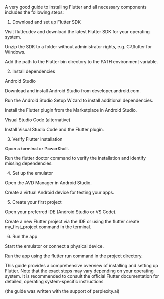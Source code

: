 A very good guide to installing Flutter and all necessary components includes the following steps:

1. Download and set up Flutter SDK

Visit flutter.dev and download the latest Flutter SDK for your operating system.

Unzip the SDK to a folder without administrator rights, e.g. C:\flutter for Windows.

Add the path to the Flutter bin directory to the PATH environment variable.

2. Install dependencies

Android Studio

Download and install Android Studio from developer.android.com.

Run the Android Studio Setup Wizard to install additional dependencies.

Install the Flutter plugin from the Marketplace in Android Studio.

Visual Studio Code (alternative)

Install Visual Studio Code and the Flutter plugin.

3. Verify Flutter installation

Open a terminal or PowerShell.

Run the flutter doctor command to verify the installation and identify missing dependencies.

4. Set up the emulator

Open the AVD Manager in Android Studio.

Create a virtual Android device for testing your apps.

5. Create your first project

Open your preferred IDE (Android Studio or VS Code).

Create a new Flutter project via the IDE or using the flutter create my_first_project command in the terminal.

6. Run the app

Start the emulator or connect a physical device.

Run the app using the flutter run command in the project directory.

This guide provides a comprehensive overview of installing and setting up Flutter. Note that the exact steps may vary depending on your operating system. It is recommended to consult the official Flutter documentation for detailed, operating system-specific instructions

(the guide was written with the support of perplexity.ai)